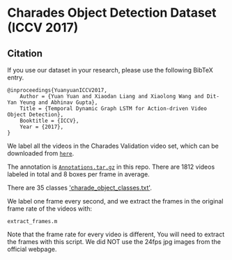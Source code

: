 # Charades Object Detection Dataset (ICCV 2017)

## Citation
If you use our dataset in your research, please use the following BibTeX entry.
```
@inproceedings{YuanyuanICCV2017,
    Author = {Yuan Yuan and Xiaodan Liang and Xiaolong Wang and Dit-Yan Yeung and Abhinav Gupta},
    Title = {Temporal Dynamic Graph LSTM for Action-driven Video Object Detection},
    Booktitle = {ICCV},
    Year = {2017},
}
```

We label all the videos in the Charades Validation video set, which can be downloaded from [`here`](http://allenai.org/plato/charades/).

The annotation is [`Annotations.tar.gz`](Annotations.tar.gz) in this repo. There are 1812 videos labeled in total and 8 boxes per frame in average.

There are 35 classes ['charade_object_classes.txt'](charade_object_classes.txt).

We label one frame every second, and we extract the frames in the original frame rate of the videos with:
```Shell
extract_frames.m
```
Note that the frame rate for every video is different, You will need to extract the frames with this script.
We did NOT use the 24fps jpg images from the official webpage.

